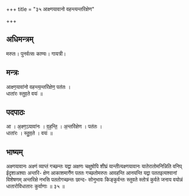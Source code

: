 +++
title = "३५ आक्ष्णयावानो वहन्त्यन्तरिक्षेण"

+++
## अधिमन्त्रम्
मरुतः। पुनर्वत्सः काण्वः। गायत्री।

## मन्त्रः
आक्ष्ण॒यावा॑नो वहन्त्य॒न्तरि॑क्षेण॒ पत॑तः ।  
धाता॑रः स्तुव॒ते वयः॑ ॥

## पदपाठः
आ । अ॒क्ष्ण॒ऽयावा॑नः । व॒ह॒न्ति॒ । अ॒न्तरि॑क्षेण । पत॑तः ।  
धाता॑रः । स्तु॒व॒ते । वयः॑ ॥

## भाष्यम्
अक्ष्णयावानः अक्ष्णं व्याप्तं गच्छन्तः यद्वा अक्षणः चक्षुषोपि शीघ्रं यान्तीत्यक्ष्णयावानः यातेरातोमनिन्निति वनिप् ईदृशाअश्वाः अन्तरि- क्षेण आकाशमार्गेण पततः गच्छतोमरुतः आवहन्ति आनयन्ति यद्वा पततइत्यश्वानां विशेषणम् अन्तरिक्षे नभसि पततोगच्छन्तः छान्द- सोनुभावः किङ्कुर्वन्तः स्तुवते स्तोत्रं कुर्वते जनाय वयोन्नं धातारोविधातारः कुर्वाणाः ॥ ३५ ॥